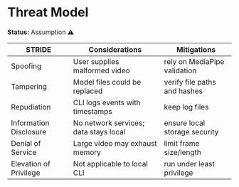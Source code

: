 # Threat Model

**Status:** Assumption ⚠️

| STRIDE | Considerations | Mitigations |
|--------|----------------|-------------|
| Spoofing | User supplies malformed video | rely on MediaPipe validation |
| Tampering | Model files could be replaced | verify file paths and hashes |
| Repudiation | CLI logs events with timestamps | keep log files |
| Information Disclosure | No network services; data stays local | ensure local storage security |
| Denial of Service | Large video may exhaust memory | limit frame size/length |
| Elevation of Privilege | Not applicable to local CLI | run under least privilege |
